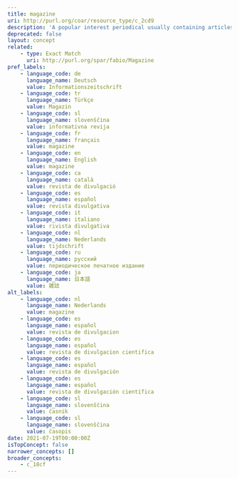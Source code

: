 ```yaml
---
title: magazine
uri: http://purl.org/coar/resource_type/c_2cd9
description: 'A popular interest periodical usually containing articles on a variety of topics, written by various authors in a nonscholarly style or a trade publication, unlike a consumer publication, covers a specific topic for people who work in that particular field or industry. [Source: Adapted from https://www.thebalance.com/what-is-a-trade-publication-exactly-2316039 and http://www.abc-clio.com/ODLIS/odlis_m.aspx]'
deprecated: false
layout: concept
related:
    - type: Exact Match
      uri: http://purl.org/spar/fabio/Magazine
pref_labels:
    - language_code: de
      language_name: Deutsch
      value: Informationszeitschrift
    - language_code: tr
      language_name: Türkçe
      value: Magazin
    - language_code: sl
      language_name: slovenščina
      value: informativna revija
    - language_code: fr
      language_name: français
      value: magazine
    - language_code: en
      language_name: English
      value: magazine
    - language_code: ca
      language_name: català
      value: revista de divulgació
    - language_code: es
      language_name: español
      value: revista divulgativa
    - language_code: it
      language_name: italiano
      value: rivista divulgativa
    - language_code: nl
      language_name: Nederlands
      value: tijdschrift
    - language_code: ru
      language_name: русский
      value: периодическое печатное издание
    - language_code: ja
      language_name: 日本語
      value: 雑誌
alt_labels:
    - language_code: nl
      language_name: Nederlands
      value: magazine
    - language_code: es
      language_name: español
      value: revista de divulgacion
    - language_code: es
      language_name: español
      value: revista de divulgacion cientifica
    - language_code: es
      language_name: español
      value: revista de divulgación
    - language_code: es
      language_name: español
      value: revista de divulgación científica
    - language_code: sl
      language_name: slovenščina
      value: časnik
    - language_code: sl
      language_name: slovenščina
      value: časopis
date: 2021-07-19T00:00:00Z
isTopConcept: false
narrower_concepts: []
broader_concepts:
    - c_18cf
---
```


